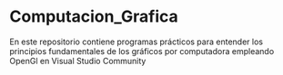 # Computacion_Grafica
En este repositorio contiene programas prácticos para entender los principios fundamentales de los gráficos por computadora empleando OpenGl en Visual Studio Community
